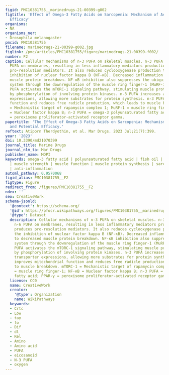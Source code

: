 ```yaml
---
figid: PMC10381755__marinedrugs-21-00399-g002
figtitle: 'Effect of Omega-3 Fatty Acids on Sarcopenia: Mechanism of Action and Potential
  Efficacy'
organisms:
- NA
organisms_ner:
- Drosophila melanogaster
pmcid: PMC10381755
filename: marinedrugs-21-00399-g002.jpg
figlink: /pmc/articles/PMC10381755/figure/marinedrugs-21-00399-f002/
number: F2
caption: Cellular mechanisms of n-3 PUFA on skeletal muscles. n-3 PUFA displaces n-6
  PUFA on membranes, resulting in less inflammatory mediators production, and produces
  pro-resolution mediators. It also reduces cyclooxygenase production through the
  inhibition of nuclear factor kappa B (NF-κB). Decreased inflammation leads to decreased
  muscle protein breakdown. NF-κB inhibition also suppresses the ubiquitin-proteasome
  system through the downregulation of the muscle ring finger-1 (MuRF-1) gene. n-3
  PUFA activates the mTORC-1 signaling pathway, stimulating muscle protein synthesis
  by phosphorylation of involving protein kinases. n-3 PUFA increases amino acid transporter
  expressions, allowing more substrates for protein synthesis. n-3 PUFA improves mitochondrial
  function and reduces free radicle production, which leads to muscle breakdown. mTORC-1
  = Mechanistic target of rapamycin complex 1; MuRF-1 = muscle ring finger-1; NF-κB
  = Nuclear factor kappa B; n-3 PUFA = omega-3 polyunsaturated fatty acid; PPAR-γ
  = peroxisome proliferator-activated receptor gamma.
papertitle: 'The Effect of Omega-3 Fatty Acids on Sarcopenia: Mechanism of Action
  and Potential Efficacy.'
reftext: Atiporn Therdyothin, et al. Mar Drugs. 2023 Jul;21(7):399.
year: '2023'
doi: 10.3390/md21070399
journal_title: Marine Drugs
journal_nlm_ta: Mar Drugs
publisher_name: MDPI
keywords: omega-3 fatty acid | polyunsaturated fatty acid | fish oil | muscle mass
  | muscle strength | muscle function | muscle protein synthesis | sarcopenia | ageing
  | anti-inflammation
automl_pathway: 0.9570068
figid_alias: PMC10381755__F2
figtype: Figure
redirect_from: /figures/PMC10381755__F2
ndex: ''
seo: CreativeWork
schema-jsonld:
  '@context': https://schema.org/
  '@id': https://pfocr.wikipathways.org/figures/PMC10381755__marinedrugs-21-00399-g002.html
  '@type': Dataset
  description: Cellular mechanisms of n-3 PUFA on skeletal muscles. n-3 PUFA displaces
    n-6 PUFA on membranes, resulting in less inflammatory mediators production, and
    produces pro-resolution mediators. It also reduces cyclooxygenase production through
    the inhibition of nuclear factor kappa B (NF-κB). Decreased inflammation leads
    to decreased muscle protein breakdown. NF-κB inhibition also suppresses the ubiquitin-proteasome
    system through the downregulation of the muscle ring finger-1 (MuRF-1) gene. n-3
    PUFA activates the mTORC-1 signaling pathway, stimulating muscle protein synthesis
    by phosphorylation of involving protein kinases. n-3 PUFA increases amino acid
    transporter expressions, allowing more substrates for protein synthesis. n-3 PUFA
    improves mitochondrial function and reduces free radicle production, which leads
    to muscle breakdown. mTORC-1 = Mechanistic target of rapamycin complex 1; MuRF-1
    = muscle ring finger-1; NF-κB = Nuclear factor kappa B; n-3 PUFA = omega-3 polyunsaturated
    fatty acid; PPAR-γ = peroxisome proliferator-activated receptor gamma.
  license: CC0
  name: CreativeWork
  creator:
    '@type': Organization
    name: WikiPathways
  keywords:
  - Crtc
  - Low
  - tay
  - fo
  - Dif
  - dl
  - Rel
  - Amino
  - Amino acid
  - PUFA
  - eicosanoid
  - N-3 PUFA
  - oxygen
---
```

